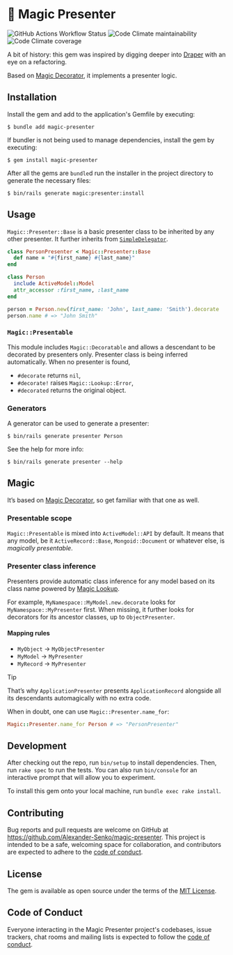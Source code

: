 # 🧙 Magic Presenter

![GitHub Actions Workflow Status](
	https://img.shields.io/github/actions/workflow/status/Alexander-Senko/magic-presenter/ci.yml
)
![Code Climate maintainability](
	https://img.shields.io/codeclimate/maintainability-percentage/Alexander-Senko/magic-presenter
)
![Code Climate coverage](
	https://img.shields.io/codeclimate/coverage/Alexander-Senko/magic-presenter
)

A bit of history: this gem was inspired by digging deeper into [Draper](https://github.com/drapergem/draper) with an eye on a refactoring.

Based on [Magic Decorator](https://github.com/Alexander-Senko/magic-decorator), it implements a presenter logic.

## Installation

Install the gem and add to the application's Gemfile by executing:

	$ bundle add magic-presenter

If bundler is not being used to manage dependencies, install the gem by executing:

	$ gem install magic-presenter

After all the gems are `bundle`d run the installer in the project directory to generate the necessary files:

	$ bin/rails generate magic:presenter:install

## Usage

`Magic::Presenter::Base` is a basic presenter class to be inherited by any other presenter.
It further inherits from [`SimpleDelegator`](
	https://docs.ruby-lang.org/en/master/SimpleDelegator.html
).

```ruby
class PersonPresenter < Magic::Presenter::Base
  def name = "#{first_name} #{last_name}"
end

class Person
  include ActiveModel::Model
  attr_accessor :first_name, :last_name
end

person = Person.new(first_name: 'John', last_name: 'Smith').decorate
person.name # => "John Smith"
```

### `Magic::Presentable`

This module includes `Magic::Decoratable` and allows a descendant to be decorated by presenters only.
Presenter class is being inferred automatically.
When no presenter is found,
- `#decorate`  returns `nil`,
- `#decorate!` raises `Magic::Lookup::Error`,
- `#decorated` returns the original object.

### Generators

A generator can be used to generate a presenter:

	$ bin/rails generate presenter Person

See the help for more info:

	$ bin/rails generate presenter --help

## Magic

It’s based on [Magic Decorator](
	https://github.com/Alexander-Senko/magic-decorator#magic
), so get familiar with that one as well.

### Presentable scope

`Magic::Presentable` is mixed into `ActiveModel::API` by default.
It means that any model, be it `ActiveRecord::Base`, `Mongoid::Document` or whatever else, is _magically presentable_.

### Presenter class inference

Presenters provide automatic class inference for any model based on its class name powered by [Magic Lookup](
	https://github.com/Alexander-Senko/magic-lookup
).

For example, `MyNamespace::MyModel.new.decorate` looks for `MyNamespace::MyPresenter` first.
When missing, it further looks for decorators for its ancestor classes, up to `ObjectPresenter`.

#### Mapping rules

- `MyObject` → `MyObjectPresenter`
- `MyModel`  → `MyPresenter`
- `MyRecord` → `MyPresenter`

> [!TIP]
> That’s why `ApplicationPresenter` presents `ApplicationRecord`  alongside all its descendants automagically with no extra code.

When in doubt, one can use `Magic::Presenter.name_for`:

```ruby
Magic::Presenter.name_for Person # => "PersonPresenter"
```

## Development

After checking out the repo, run `bin/setup` to install dependencies. Then, run `rake spec` to run the tests. You can also run `bin/console` for an interactive prompt that will allow you to experiment.

To install this gem onto your local machine, run `bundle exec rake install`.

## Contributing

Bug reports and pull requests are welcome on GitHub at https://github.com/Alexander-Senko/magic-presenter. This project is intended to be a safe, welcoming space for collaboration, and contributors are expected to adhere to the [code of conduct](https://github.com/Alexander-Senko/magic-presenter/blob/main/CODE_OF_CONDUCT.md).

## License

The gem is available as open source under the terms of the [MIT License](https://opensource.org/licenses/MIT).

## Code of Conduct

Everyone interacting in the Magic Presenter project's codebases, issue trackers, chat rooms and mailing lists is expected to follow the [code of conduct](https://github.com/Alexander-Senko/magic-presenter/blob/main/CODE_OF_CONDUCT.md).
